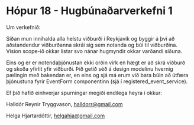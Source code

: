 # Hópur 18 - Hugbúnaðarverkefni 1

Um verkefnið:

Síðan mun innihalda alla helstu viðburði í Reykjavík og byggir á því að aðstandendur viðburðanna skrái sig sem notanda og búi 
til viðburðina. Vision scope-ið okkar listar svo nánar hugmyndir okkar varðandi síðuna. 

Eins og er er notendaþjónustan ekki orðin virk en hægt er að skrá viðburð og skoða yfirlit yfir viðburði.
Þið getið séð á design modelinu hvernig pælingin með bakendan er, en eins og sjá má erum við bara búin að útfæra þjónustuna fyrir 
EventForm componentinn (sjá í registered_event_service). 

Ef þið hafið einhverjar spurningar megiði endilega heyra í okkur:

Halldór Reynir Tryggvason, halldorr@gmail.com

Helga Hjartardóttir, helgahja@gmail.com

